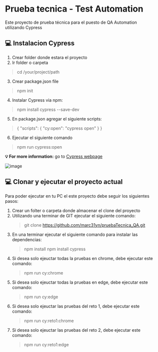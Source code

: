 # Prueba tecnica - Test Automation
Este proyecto de prueba técnica para el puesto de QA Automation utilizando Cypress


<h2><span class="emoji">💻</span> Instalacion Cypress </h2>

1. Crear folder donde estara el proyecto
2. Ir folder o carpeta
> cd /your/project/path
3. Crear package.json file
> npm init
4. Instalar Cypress via npm:
> npm install cypress --save-dev
5. En package.json agregar el siguiente scripts:
>{
  "scripts": {
    "cy:open": "cypress open"
  }
}
6. Ejecutar el siguiente comando
>npm run cypress:open 

<strong><g-emoji class="g-emoji" alias="bulb" fallback-src="https://github.githubassets.com/images/icons/emoji/unicode/1f4a1.png">💡</g-emoji> For more information:</strong> go to [Cypress webpage](https://docs.cypress.io/guides/getting-started/installing-cypress#What-you-ll-learn)

![image](https://user-images.githubusercontent.com/23398107/195535737-e7c6d2d6-1270-426f-9ba5-5795655fb188.png)


<h2><span class="emoji">💻</span> Clonar y ejecutar el proyecto actual </h2>

Para poder ejecutar en tu PC el este proyecto debe seguir los siguientes pasos:

1. Crear un folter o carpeta donde almacenar el clone del proyecto
2. Utilizando una terminar de GIT ejecutar el siguiente comando:
   > git clone https://github.com/marc31yn/pruebaTecnica_QA.git
3. En una terminar ejecutar el siguiente comando para instalar las dependencias:
   > npm install
   > npm install cypress
4. Si desea solo ejeuctar todas la pruebas en chrome, debe ejecutar este comando:
    > npm run cy:chrome
5. Si desea solo ejeuctar todas la pruebas en edge, debe ejecutar este comando:
    > npm run cy:edge
6. Si desea solo ejeuctar las pruebas del reto 1, debe ejecutar este comando:
   > npm run cy:reto1:chrome
7. Si desea solo ejeuctar las pruebas del reto 2, debe ejecutar este comando:
   > npm run cy:reto1:edge
